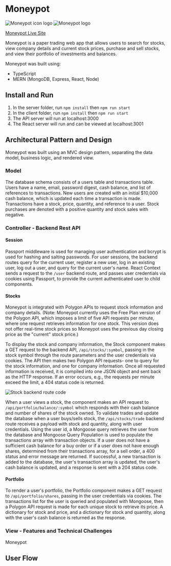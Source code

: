 # Moneypot
![Moneypot icon logo](/client/src/components/images/moneypot_logo_white.png)
![Moneypot logo](/client/src/components/images/moneypot_name_white.png)

[Moneypot Live Site](https://moneypot-app.herokuapp.com/)

Moneypot is a paper trading web app that allows users to search for stocks, view company details and current stock prices, purchase and sell stocks, and view their portfolio of investments and balances. 

Moneypot was built using:
- TypeScript
- MERN (MongoDB, Express, React, Node)

## Install and Run
1. In the server folder, run `npm install` then `npm run start`
2. In the client folder, run `npm install` then `npm run start`
3. The API server will run at localhost:3000
4. The React server will run and can be viewed at localhost:3001

## Architectural Pattern and Design

Moneypot was built using an MVC design pattern, separating the data model, business logic, and rendered view. 

### Model
The database schema consists of a users table and transactions table. Users have a name, email, password digest, cash balance, and list of references to transactions. New users are created with an initial $10,000 cash balance, which is updated each time a transaction is made. Transactions have a stock, price, quantity, and reference to a user. Stock purchases are denoted with a positive quantity and stock sales with negative.

### Controller - Backend Rest API

#### Session
Passport middleware is used for managing user authentication and bcrypt is used for hashing and salting passwords. For user sessions, the backend routes query for the current user, register a new user, log in an existing user, log out a user, and query for the current user's name. React Context sends a request to the `/user` backend route, and passes user credentials via cookies using Passport, to provide the current authenticated user to child components.

#### Stocks
Moneypot is integrated with Polygon APIs to request stock information and company details. (Note: Moneypot currently uses the Free Plan version of the Polygon API, which imposes a limit of five API requests per minute, where one request retrieves information for one stock. This version does not offer real-time stock prices so Moneypot uses the previous day closing price as the "current" stock price.) 

To display the stock and company information, the Stock component makes a GET request to the backend API, `/api/stocks/:symbol`, passing in the stock symbol through the route parameters and the user credentials via cookies. The API then makes two Polygon API requests- one to query for the stock information, and one for company information. Once all requested information is received, it is compiled into one JSON object and sent back as the HTTP response. If an error occurs, e.g., the requests per minute exceed the limit, a 404 status code is returned.

![Stock backend route code](/client/src/components/images/stock_backend_route.png)

When a user views a stock, the component makes an API request to `/api/portfolio/balance/:symbol` which responds with their cash balance and number of shares of the stock owned. To validate trades and update the database when a user buys/sells stock, the `/api/stocks/trade` backend route receives a payload with stock and quantity, along with user credentials. Using the user id, a Mongoose query retrieves the user from the database and Mongoose Query Population is used to populate the transactions array with transaction objects. If a user does not have a sufficient cash balance for a buy order or if a user does not have enough shares, determined from their transactions array, for a sell order, a 400 status and error message are returned. If successful, a new transaction is added to the database, the user's transaction array is updated, the user's cash balance is updated, and a response is sent with a 204 status code.

#### Portfolio
To render a user's portfolio, the Portfolio component makes a GET request to `/api/portfolio/shares`, passing in the user credentials via cookies. The transactions list for the user is queried and populated with Mongoose, then a Polygon API request is made for each unique stock to retrieve its price. A dictionary for stock and price, and a dictionary for stock and quantity, along with the user's cash balance is returned as the response.

### View - Features and Technical Challenges
Moneypot 

## User Flow

